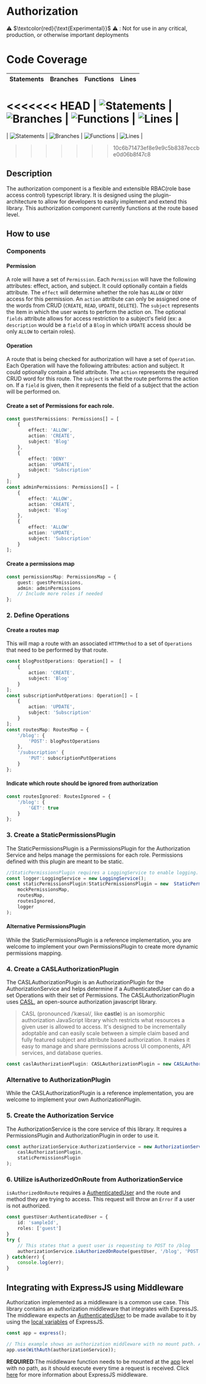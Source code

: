 # Authorization

⚠️ $\textcolor{red}{\text{Experimental}}$ ⚠️ : Not for use in any critical, production, or otherwise important deployments

# Code Coverage
| Statements                  | Branches                | Functions                 | Lines             |
| --------------------------- | ----------------------- | ------------------------- | ----------------- |
<<<<<<< HEAD
| ![Statements](https://img.shields.io/badge/statements-93.97%25-brightgreen.svg?style=flat) | ![Branches](https://img.shields.io/badge/branches-100%25-brightgreen.svg?style=flat) | ![Functions](https://img.shields.io/badge/functions-63.56%25-red.svg?style=flat) | ![Lines](https://img.shields.io/badge/lines-93.57%25-brightgreen.svg?style=flat) |
=======
| ![Statements](https://img.shields.io/badge/statements-93.24%25-brightgreen.svg?style=flat) | ![Branches](https://img.shields.io/badge/branches-100%25-brightgreen.svg?style=flat) | ![Functions](https://img.shields.io/badge/functions-61.78%25-red.svg?style=flat) | ![Lines](https://img.shields.io/badge/lines-92.77%25-brightgreen.svg?style=flat) |
>>>>>>> 10c6b71473ef8e9e9c5b8387eccbe0d06b8f47c8

## Description
The authorization component is a flexible and extensible RBAC(role base access control) typescript library. It is designed using the plugin-architecture to allow for developers to easily implement and extend this library. This authorization component currently functions at the route based level.

## How to use

### Components

#### Permission

A role will have a set of `Permission`. Each `Permission` will have the following attributes: effect,   action, and subject. It could optionally contain a fields attribute. The `effect` will determine whether the role has `ALLOW` or `DENY` access for this permission. An `action` attribute can only be assigned one of the words from CRUD (`CREATE`, `READ`, `UPDATE`, `DELETE`).  The `subject` represents the item in which the user wants to perform the action on. The optional `fields` attribute allows for access restriction to a subject's field (ex: a `description` would be a `field` of a `Blog` in which `UPDATE` access should be only `ALLOW` to certain roles).
#### Operation

A route that is being checked for authorization will have a set of `Operation`. Each Operation will have the following attributes: action and subject. It could optionally contain a field attribute. The `action` represents the required CRUD word for this route. The `subject` is what the route performs the action on. If a `field` is given, then it represents the field of a subject that the action will be performed on. 

#### Create a set of Permissions for each role.
```ts
const guestPermissions: Permissions[] = [
	{
		effect: 'ALLOW',
		action: 'CREATE',
		subject: 'Blog'
	},
	{
		effect: 'DENY'
		action: 'UPDATE',
		subject: 'Subscription'
	}
];
const adminPermissions: Permissions[] = [
	{
		effect: 'ALLOW',
		action: 'CREATE',
		subject: 'Blog'
	},
	{
		effect: 'ALLOW'
		action: 'UPDATE',
		subject: 'Subscription'
	}
];
```
#### Create a permissions map
```ts
const permissionsMap: PermissionsMap = {
	guest: guestPermissions,
	admin: adminPermissions
	// Include more roles if needed
};
```
### 2. Define Operations

#### Create a routes map
This will map a route with an associated `HTTPMethod` to a set of `Operations` that need to be performed by that route.
```ts
const blogPostOperations: Operation[] =  [
	{
		action: 'CREATE',
		subject: 'Blog'
	}
];
const subscriptionPutOperations: Operation[] = [
	{
		action: 'UPDATE',
		subject: 'Subscription'
	}
];
const routesMap: RoutesMap = {
	'/blog': {
		'POST': blogPostOperations
	},
	'/subscription' {
		'PUT': subscriptionPutOperations
	}
};
```

#### Indicate which route should be ignored from authorization
```ts
const routesIgnored: RoutesIgnored = {
	'/blog': {
		'GET': true
	}
};
```
### 3. Create a StaticPermissionsPlugin
The StaticPermissionsPlugin is a PermissionsPlugin for the Authorization Service and helps manage the permissions for each role. Permissions defined with this plugin are meant to be static.
```ts
//StaticPermissionsPlugin requires a LoggingService to enable logging.
const logger:LoggingService = new LoggingService();
const staticPermissionsPlugin:StaticPermissionsPlugin = new  StaticPermissionsPlugin(
	mockPermissionsMap,
	routesMap,
	routesIgnored,
	logger
);
```
#### Alternative PermissionsPlugin

While the StaticPermissionsPlugin is a reference implementation, you are welcome to implement your own PermissionsPlugin to create more dynamic permissions mapping.

### 4. Create a CASLAuthorizationPlugin
The CASLAuthorizationPlugin is an AuthorizationPlugin for the AuthorizationService and helps determine if a AuthenticatedUser can do a set Operations with their set of Permissions. The CASLAuthorizationPlugin uses [CASL](https://casl.js.org/v5/en/), an open-source authorization javascript library. 

> CASL (pronounced /ˈkæsəl/, like **castle**) is an isomorphic authorization JavaScript library which restricts what resources a given user is allowed to access. It's designed to be incrementally adoptable and can easily scale between a simple claim based and fully featured subject and attribute based authorization. It makes it easy to manage and share permissions across UI components, API services, and database queries.

```ts
const caslAuthorizationPlugin: CASLAuthorizationPlugin = new CASLAuthorizationPlugin();
```

### Alternative to AuthorizationPlugin

While the CASLAuthorizationPlugin is a reference implementation, you are welcome to implement your own AuthorizationPlugin.

### 5. Create the Authorization Service
The AuthorizationService is the core service of this library. It requires a PermissionsPlugin and AuthorizationPlugin in order to use it.

```ts
const authorizationService:AuthorizationService = new AuthorizationService(
	caslAuthorizationPlugin,
	staticPermissionsPlugin
);
```
### 6. Utilize isAuthorizedOnRoute from AuthorizationService
`isAuthorizedOnRoute` requires a [AuthenticatedUser](https://github.com/aws-solutions/solution-spark-on-aws/blob/main/workbench-core/authentication/src/authenticatedUser.ts) and the route and method they are trying to access. This request will throw an `Error` if a user is not authorized.
```ts
const guestUser:AuthenticatedUser = {
	id: 'sampleId',
	roles: ['guest']
}
try {
	// This states that a guest user is requesting to POST to /blog
	authorizationService.isAuthorizedOnRoute(guestUser, '/blog', 'POST');
} catch(err) {
	console.log(err);
}
```

## Integrating with ExpressJS using Middleware
Authorization implemented as a middleware is a common use case. This library contains an authorization middleware that integrates with ExpressJS. The middleware expects an [AuthenticatedUser](https://github.com/aws-solutions/solution-spark-on-aws/blob/main/workbench-core/authentication/src/authenticatedUser.ts) to be made availabe to it by using the [local variables](https://expressjs.com/en/api.html#res.locals) of ExpressJS. 
```ts
const app = express();

// This example shows an authorization middleware with no mount path. Authorization will execute every time a request is received
app.use(WithAuth(authorizationService));
```
**REQUIRED**:The middleware function needs to be mounted at the [app](https://expressjs.com/en/guide/using-middleware.html#middleware.application) level with no path, as it should execute every time a request is received. Click [here](https://expressjs.com/en/guide/using-middleware.html) for more information about ExpressJS middleware.
